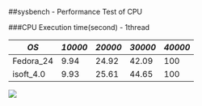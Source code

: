 
##sysbench - Performance Test of CPU

###CPU Execution time(second) - 1thread

*OS* | *10000* | *20000* | *30000* | *40000*
---------- | ----------- | ----------- | ----------- | ----------- |
Fedora_24 | 9.94 | 24.92 | 42.09 | 100
isoft_4.0 | 9.93 | 25.61 | 44.65 | 100

![](./svgfile/sysbenchcpu.png)
